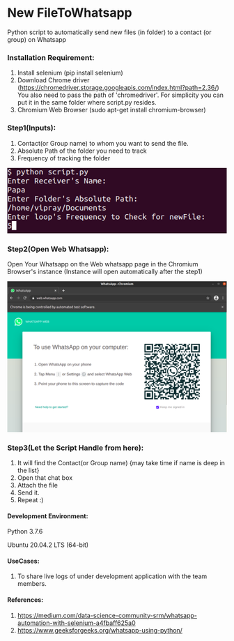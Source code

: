 # New FileToWhatsapp
Python script to automatically send new files (in folder) to a contact (or group) on Whatsapp

### Installation Requirement:
1. Install selenium (pip install selenium)
2. Download Chrome driver (https://chromedriver.storage.googleapis.com/index.html?path=2.36/)
    You also need to pass the path of 'chromedriver'. For simplicity you can put it in the same folder where script.py resides.
3. Chromium Web Browser (sudo apt-get install chromium-browser)

### Step1(Inputs):
1. Contact(or Group name) to whom you want to send the file.
2. Absolute Path of the folder you need to track
3. Frequency of tracking the folder

![Snap](screens/InputEg.png)

### Step2(Open Web Whatsapp):
Open Your Whatsapp on the Web whatsapp page in the Chromium Browser's instance
(Instance will open automatically after the step1)

![Snap](screens/ChromiumSnapShot.png)

### Step3(Let the Script Handle from here):
1. It will find the Contact(or Group name) {may take time if name is deep in the list}
2. Open that chat box
3. Attach the file
4. Send it.
5. Repeat :)

#### Development Environment:
Python 3.7.6

Ubuntu 20.04.2 LTS (64-bit)

#### UseCases:
1. To share live logs of under development application with the team members.

#### References:
1. https://medium.com/data-science-community-srm/whatsapp-automation-with-selenium-a4fbaff625a0
2. https://www.geeksforgeeks.org/whatsapp-using-python/
